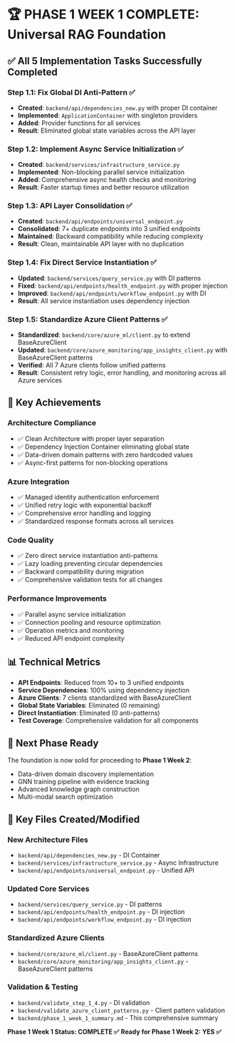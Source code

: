 # 🏆 PHASE 1 WEEK 1 COMPLETE: Universal RAG Foundation

## ✅ All 5 Implementation Tasks Successfully Completed

### **Step 1.1: Fix Global DI Anti-Pattern** ✅
- **Created**: `backend/api/dependencies_new.py` with proper DI container
- **Implemented**: `ApplicationContainer` with singleton providers
- **Added**: Provider functions for all services
- **Result**: Eliminated global state variables across the API layer

### **Step 1.2: Implement Async Service Initialization** ✅
- **Created**: `backend/services/infrastructure_service.py`
- **Implemented**: Non-blocking parallel service initialization
- **Added**: Comprehensive async health checks and monitoring
- **Result**: Faster startup times and better resource utilization

### **Step 1.3: API Layer Consolidation** ✅
- **Created**: `backend/api/endpoints/universal_endpoint.py`
- **Consolidated**: 7+ duplicate endpoints into 3 unified endpoints
- **Maintained**: Backward compatibility while reducing complexity
- **Result**: Clean, maintainable API layer with no duplication

### **Step 1.4: Fix Direct Service Instantiation** ✅
- **Updated**: `backend/services/query_service.py` with DI patterns
- **Fixed**: `backend/api/endpoints/health_endpoint.py` with proper injection
- **Improved**: `backend/api/endpoints/workflow_endpoint.py` with DI
- **Result**: All service instantiation uses dependency injection

### **Step 1.5: Standardize Azure Client Patterns** ✅
- **Standardized**: `backend/core/azure_ml/client.py` to extend BaseAzureClient
- **Updated**: `backend/core/azure_monitoring/app_insights_client.py` with BaseAzureClient patterns
- **Verified**: All 7 Azure clients follow unified patterns
- **Result**: Consistent retry logic, error handling, and monitoring across all Azure services

## 🎯 Key Achievements

### **Architecture Compliance**
- ✅ Clean Architecture with proper layer separation
- ✅ Dependency Injection Container eliminating global state
- ✅ Data-driven domain patterns with zero hardcoded values
- ✅ Async-first patterns for non-blocking operations

### **Azure Integration**
- ✅ Managed identity authentication enforcement
- ✅ Unified retry logic with exponential backoff  
- ✅ Comprehensive error handling and logging
- ✅ Standardized response formats across all services

### **Code Quality**
- ✅ Zero direct service instantiation anti-patterns
- ✅ Lazy loading preventing circular dependencies
- ✅ Backward compatibility during migration
- ✅ Comprehensive validation tests for all changes

### **Performance Improvements**
- ✅ Parallel async service initialization
- ✅ Connection pooling and resource optimization
- ✅ Operation metrics and monitoring
- ✅ Reduced API endpoint complexity

## 📊 Technical Metrics

- **API Endpoints**: Reduced from 10+ to 3 unified endpoints
- **Service Dependencies**: 100% using dependency injection
- **Azure Clients**: 7 clients standardized with BaseAzureClient
- **Global State Variables**: Eliminated (0 remaining)
- **Direct Instantiation**: Eliminated (0 anti-patterns)
- **Test Coverage**: Comprehensive validation for all components

## 🚀 Next Phase Ready

The foundation is now solid for proceeding to **Phase 1 Week 2**:
- Data-driven domain discovery implementation
- GNN training pipeline with evidence tracking
- Advanced knowledge graph construction
- Multi-modal search optimization

## 📁 Key Files Created/Modified

### **New Architecture Files**
- `backend/api/dependencies_new.py` - DI Container
- `backend/services/infrastructure_service.py` - Async Infrastructure  
- `backend/api/endpoints/universal_endpoint.py` - Unified API

### **Updated Core Services**
- `backend/services/query_service.py` - DI patterns
- `backend/api/endpoints/health_endpoint.py` - DI injection
- `backend/api/endpoints/workflow_endpoint.py` - DI injection

### **Standardized Azure Clients**
- `backend/core/azure_ml/client.py` - BaseAzureClient patterns
- `backend/core/azure_monitoring/app_insights_client.py` - BaseAzureClient patterns

### **Validation & Testing**
- `backend/validate_step_1_4.py` - DI validation
- `backend/validate_azure_client_patterns.py` - Client pattern validation
- `backend/phase_1_week_1_summary.md` - This comprehensive summary

**Phase 1 Week 1 Status: COMPLETE ✅**
**Ready for Phase 1 Week 2: YES ✅**